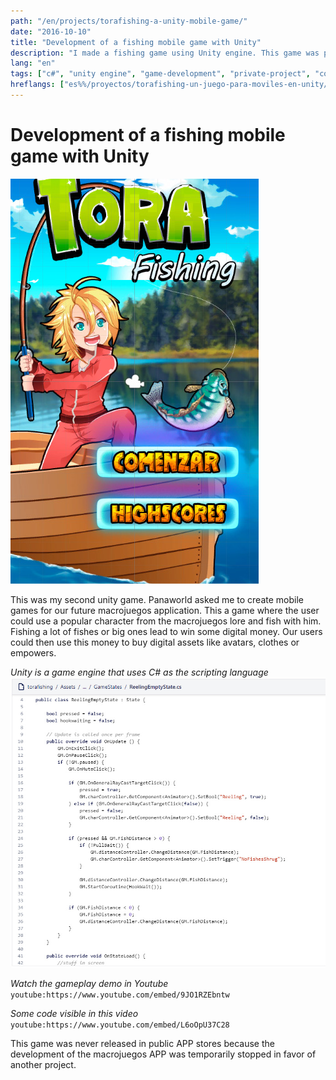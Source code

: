 ```yaml
---
path: "/en/projects/torafishing-a-unity-mobile-game/"
date: "2016-10-10"
title: "Development of a fishing mobile game with Unity"
description: "I made a fishing game using Unity engine. This game was planned to be embedded in our future macrojuegos APP."
lang: "en"
tags: ["c#", "unity engine", "game-development", "private-project", "company:panaworld"]
hreflangs: ["es%%/proyectos/torafishing-un-juego-para-moviles-en-unity/", "en%%/en/projects/torafishing-a-unity-mobile-game/"]
---
```

# Development of a fishing mobile game with Unity

![Torafishing](torafishing.jpg)

This was my second unity game. Panaworld asked me to create mobile games for our future macrojuegos application. This a game where the user could use a popular character from the macrojuegos lore and fish with him. Fishing a lot of fishes or big ones lead to win some digital money. Our users could then use this money to buy digital assets like avatars, clothes or empowers.

*Unity is a game engine that uses C# as the scripting language*
![C# Code from the game](csharp-code.jpg)

*Watch the gameplay demo in Youtube*
`youtube:https://www.youtube.com/embed/9JO1RZEbntw`

*Some code visible in this video*
`youtube:https://www.youtube.com/embed/L6oOpU37C28`

This game was never released in public APP stores because the development of the macrojuegos APP was temporarily stopped in favor of another project.
